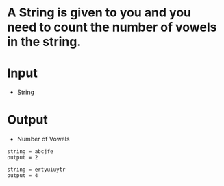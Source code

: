# A String is given to you and you need to count the number of vowels in the string.


# Input
- String

# Output
- Number of Vowels

```
string = abcjfe
output = 2

string = ertyuiuytr
output = 4
```

